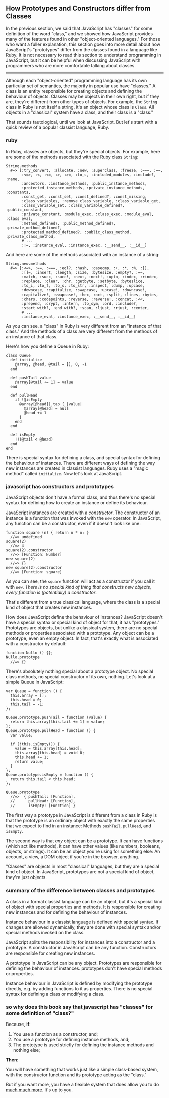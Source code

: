 ## How Prototypes and Constructors differ from Classes

In the previous section, we said that JavaScript has "classes" for some definition of the word "class," and we showed how JavaScript provides many of the features found in other "object-oriented languages." For those who want a fuller explanation, this section goes into more detail about how JavaScript's "prototypes" differ from the classes found in a language like Ruby. It is not necessary to read this section to understand programming in JavaScript, but it can be helpful when discussing JavaScript with programmers who are more comfortable talking about classes.

---

Although each "object-oriented" programming language has its own particular set of semantics, the majority in popular use have "classes." A class is an entity responsible for creating objects and defining the behaviour of objects. Classes may be objects in their own right, but if they are, they're different from other types of objects. For example, the `String` class in Ruby is not itself a string, it's an object whose class is `Class`. All objects in a "classical" system have a class, and their class is a "class."

That sounds tautological, until we look at JavaScript. But let's start with a quick review of a popular classist language, Ruby.

### ruby

In Ruby, classes are objects, but they're special objects. For example, here are some of the methods associated with the Ruby class `String`:

    String.methods
      #=> [:try_convert, :allocate, :new, :superclass, :freeze, :===, :==,
           :<=>, :<, :<=, :>, :>=, :to_s, :included_modules, :include?, :name, 
           :ancestors, :instance_methods, :public_instance_methods, 
           :protected_instance_methods, :private_instance_methods, :constants, 
           :const_get, :const_set, :const_defined?, :const_missing, 
           :class_variables, :remove_class_variable, :class_variable_get, 
           :class_variable_set, :class_variable_defined?, :public_constant, 
           :private_constant, :module_exec, :class_exec, :module_eval, :class_eval, 
           :method_defined?, :public_method_defined?, :private_method_defined?, 
           :protected_method_defined?, :public_class_method, :private_class_method, 
           # ...
           :!=, :instance_eval, :instance_exec, :__send__, :__id__] 

And here are some of the methods associated with an instance of a string:

    String.new.methods
      #=> [:<=>, :==, :===, :eql?, :hash, :casecmp, :+, :*, :%, :[],
           :[]=, :insert, :length, :size, :bytesize, :empty?, :=~,
           :match, :succ, :succ!, :next, :next!, :upto, :index, :rindex,
           :replace, :clear, :chr, :getbyte, :setbyte, :byteslice,
           :to_i, :to_f, :to_s, :to_str, :inspect, :dump, :upcase,
           :downcase, :capitalize, :swapcase, :upcase!, :downcase!,
           :capitalize!, :swapcase!, :hex, :oct, :split, :lines, :bytes,
           :chars, :codepoints, :reverse, :reverse!, :concat, :<<,
           :prepend, :crypt, :intern, :to_sym, :ord, :include?,
           :start_with?, :end_with?, :scan, :ljust, :rjust, :center,
           # ...
           :instance_eval, :instance_exec, :__send__, :__id__]

As you can see, a "class" in Ruby is very different from an "instance of that class." And the methods of a class are very different from the methods of an instance of that class.

Here's how you define a Queue in Ruby:

    class Queue
      def initialize
        @array, @head, @tail = [], 0, -1
      end
  
      def pushTail value
        @array[@tail += 1] = value
      end
  
      def pullHead
        if !@isEmpty
          @array[@head]).tap { |value|
            @array[@head] = null
            @head += 1
          }
        end
      end
  
      def isEmpty
        !!(@tail < @head)
      end
    end

There is special syntax for defining a class, and special syntax for defining the behaviour of instances. There are different ways of defining the way new instances are created in classist languages. Ruby uses a "magic method" called `initialize`. Now let's look at JavaScript.

### javascript has constructors and prototypes

JavaScript objects don't have a formal class, and thus there's no special syntax for defining how to create an instance or define its behaviour.

JavaScript instances are created with a *constructor*. The constructor of an instance is a function that was invoked with the `new` operator. In JavaScript, any function can be a constructor, even if it doesn't look like one:

    function square (n) { return n * n; }
      //=> undefined
    square(2)
      //=> 4
    square(2).constructor
      //=> [Function: Number]
    new square(2)
      //=> {}
    new square(2).constructor
      //=> [Function: square]

As you can see, the `square` function will act as a constructor if you call it with `new`. *There is no special kind of thing that constructs new objects, every function is (potentially) a constructor*.

That's different from a true classical language, where the class is a special kind of object that creates new instances.

How does JavaScript define the behaviour of instances? JavaScript doesn't have a special syntax or special kind of object for that, it has "prototypes." Prototypes are objects, but unlike a classical system, there are no special methods or properties associated with a prototype. Any object can be a prototype, even an empty object. In fact, that's exactly what is associated with a constructor by default:

    function Nullo () {};
    Nullo.prototype
      //=> {}
      
There's absolutely nothing special about a prototype object. No special class methods, no special constructor of its own, nothing. Let's look at a simple Queue in JavaScript:

    var Queue = function () {
      this.array = [];
      this.head = 0;
      this.tail = -1;
    };
  
    Queue.prototype.pushTail = function (value) {
      return this.array[this.tail += 1] = value;
    };
    Queue.prototype.pullHead = function () {
      var value;
  
      if (!this.isEmpty()) {
        value = this.array[this.head];
        this.array[this.head] = void 0;
        this.head += 1;
        return value;
      }
    };
    Queue.prototype.isEmpty = function () {
      return this.tail < this.head;
    };

    Queue.prototype
      //=>  { pushTail: [Function],
      //      pullHead: [Function],
      //      isEmpty: [Function] }

The first way a prototype in JavaScript is different from a class in Ruby is that the prototype is an ordinary object with exactly the same properties that we expect to find in an instance: Methods `pushTail`, `pullHead`, and `isEmpty`.

The second way is that *any* object can be a prototype. It can have functions (which act like methods), it can have other values (like numbers, booleans, objects, or strings). It can be an object you're using for something else: An account, a view, a DOM object if you're in the browser, anything.

"Classes" are objects in most "classical" languages, but they are a special kind of object. In JavaScript, prototypes are not a special kind of object, they're just objects.

### summary of the difference between classes and prototypes

A class in a formal classist language can be an object, but it's a special kind of object with special properties and methods. It is responsible for creating new instances and for defining the behaviour of instances.

Instance behaviour in a classist language is defined with special syntax. If changes are allowed dynamically, they are done with special syntax and/or special methods invoked on the class.

JavaScript splits the responsibility for instances into a constructor and a prototype. A constructor in JavaScript can be any function. Constructors are responsible for creating new instances.

A prototype in JavaScript can be any object. Prototypes are responsible for defining the behaviour of instances. prototypes don't have special methods or properties.

Instance behaviour in JavaScript is defined by modifying the prototype directly, e.g. by adding functions to it as properties. There is no special syntax for defining a class or modifying a class.

### so why does this book say that javascript has "classes" for some definition of "class?"

Because, **if**:

1. You use a function as a constructor, and;
2. You use a prototype for defining instance methods, and;
3. The prototype is used strictly for defining the instance methods and nothing else;

**Then**:

You will have something that works just like a simple class-based system, with the constructor function and its prototype acting as the "class."

But if you want more, you have a flexible system that does allow you to do [much much more][fd]. It's up to you.

[fd]: https://github.com/raganwald/homoiconic/blob/master/2013/01/function_and_method_decorators.md#function-and-method-decorators "Function and Method Decorators"


